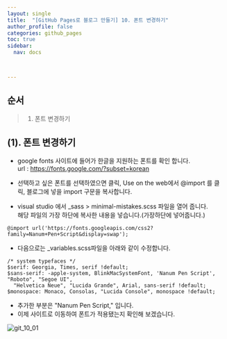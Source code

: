 ```yaml
---
layout: single
title:  "[GitHub Pages로 블로그 만들기] 10. 폰트 변경하기"
author_profile: false
categories: github_pages
toc: true
sidebar:
  nav: docs



---
```


## 순서

>1. 폰트 변경하기



## (1). 폰트 변경하기

- google fonts 사이트에 들어가 한글을 지원하는 폰트를 확인 합니다.  
  url : https://fonts.google.com/?subset=korean
- 선택하고 싶은 폰트를 선택하였으면 클릭, Use on the web에서 @import 를 클릭,   블로그에 넣을 import 구문을 복사합니다.

- visual studio 에서 _sass > minimal-mistakes.scss 파일을 열어 줍니다.  
  해당 파일의 가장 하단에 복사한 내용을 넣습니다.(가장하단에 넣어줍니다.)

```
@import url('https://fonts.googleapis.com/css2?family=Nanum+Pen+Script&display=swap');
```

- 다음으로는 _variables.scss파일을 아래와 같이 수정합니다.

```
/* system typefaces */
$serif: Georgia, Times, serif !default;
$sans-serif: -apple-system, BlinkMacSystemFont, 'Nanum Pen Script', "Roboto", "Segoe UI",
  "Helvetica Neue", "Lucida Grande", Arial, sans-serif !default;
$monospace: Monaco, Consolas, "Lucida Console", monospace !default;
```

- 추가한 부분은 "Nanum Pen Script," 입니다.
- 이제 사이트로 이동하여 폰트가 적용됐는지 확인해 보겠습니다.

![git_10_01](../../images/2022-06-27-git_10/git_10_01.png)